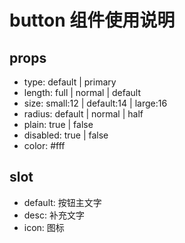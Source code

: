 # button 组件使用说明

## props
- type: default | primary
- length: full | normal | default
- size: small:12 | default:14 | large:16
- radius: default | normal | half
- plain: true | false
- disabled: true | false
- color: #fff

## slot
- default: 按钮主文字
- desc: 补充文字
- icon: 图标





